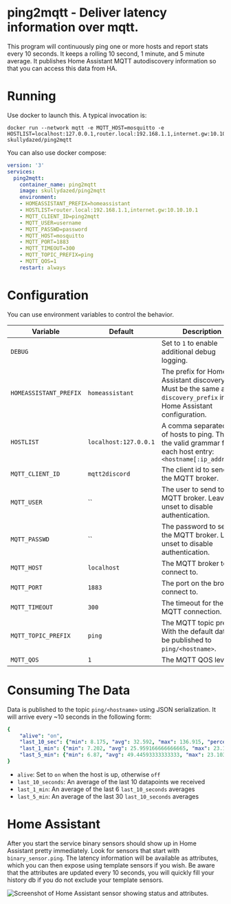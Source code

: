 # ping2mqtt - Deliver latency information over mqtt.

This program will continuously ping one or more hosts and report stats every 10 seconds. It keeps a rolling 10 second, 1 minute, and 5 minute average. It publishes Home Assistant MQTT autodiscovery information so that you can access this data from HA.

# Running

Use docker to launch this. A typical invocation is:

    docker run --network mqtt -e MQTT_HOST=mosquitto -e HOSTLIST=localhost:127.0.0.1,router.local:192.168.1.1,internet.gw:10.10.10.1 skullydazed/ping2mqtt

You can also use docker compose:
```yaml
version: '3'
services:
  ping2mqtt:
    container_name: ping2mqtt
    image: skullydazed/ping2mqtt
    environment:
    - HOMEASSISTANT_PREFIX=homeassistant
    - HOSTLIST=router.local:192.168.1.1,internet.gw:10.10.10.1
    - MQTT_CLIENT_ID=ping2mqtt
    - MQTT_USER=username
    - MQTT_PASSWD=password
    - MQTT_HOST=mosquitto
    - MQTT_PORT=1883
    - MQTT_TIMEOUT=300
    - MQTT_TOPIC_PREFIX=ping
    - MQTT_QOS=1
    restart: always
```

# Configuration

You can use environment variables to control the behavior.

| Variable | Default | Description |
|----------|---------|-------------|
| `DEBUG` | | Set to `1` to enable additional debug logging. |
| `HOMEASSISTANT_PREFIX` | `homeassistant` | The prefix for Home Assistant discovery. Must be the same as `discovery_prefix` in your Home Assistant configuration. |
| `HOSTLIST` | `localhost:127.0.0.1` | A comma separated list of hosts to ping. This is the valid grammar for each host entry: `<hostname[:ip_address]>` |
| `MQTT_CLIENT_ID` | `mqtt2discord` | The client id to send to the MQTT broker. |
| `MQTT_USER` | `` | The user to send to the MQTT broker. Leave unset to disable authentication. |
| `MQTT_PASSWD` | `` | The password to send to the MQTT broker. Leave unset to disable authentication. |
| `MQTT_HOST` | `localhost` | The MQTT broker to connect to. |
| `MQTT_PORT` | `1883` | The port on the broker to connect to. |
| `MQTT_TIMEOUT` | `300` | The timeout for the MQTT connection. |
| `MQTT_TOPIC_PREFIX` | `ping` | The MQTT topic prefix. With the default data will be published to `ping/<hostname>`. |
| `MQTT_QOS` | `1` | The MQTT QOS level |

# Consuming The Data

Data is published to the topic `ping/<hostname>` using JSON serialization. It will arrive every ~10 seconds in the following form:

```yaml
{
    "alive": "on",
    "last_10_sec": {"min": 8.175, "avg": 32.592, "max": 136.915, "percent_dropped": 0.0},
    "last_1_min": {"min": 7.202, "avg": 25.959166666666665, "max": 23.103, "percent_dropped": 1.6666666666666714},
    "last_5_min": {"min": 6.87, "avg": 49.44593333333333, "max": 23.103, "percent_dropped": 2.0}
}
```

* `alive`: Set to `on` when the host is up, otherwise `off`
* `last_10_seconds`: An average of the last 10 datapoints we received
* `last_1_min`: An average of the last 6 `last_10_seconds` averages
* `last_5_min`: An average of the last 30 `last_10_seconds` averages

# Home Assistant

After you start the service binary sensors should show up in Home Assistant pretty immediately. Look for sensors that start with `binary_sensor.ping`. The latency information will be available as attributes, which you can then expose using template sensors if you wish. Be aware that the attributes are updated every 10 seconds, you will quickly fill your history db if you do not exclude your template sensors.

![Screenshot of Home Assistant sensor showing status and attributes.](ha_screenshot.png)
